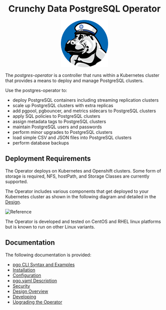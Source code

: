 <h1 align="center">Crunchy Data PostgreSQL Operator</h1>
<p align="center">
  <img width="150" src="./docs/github/images/crunchy_logo.png?raw=true"/>
</p>


The *postgres-operator* is a controller that runs within a Kubernetes cluster that provides a means to deploy and manage PostgreSQL clusters.

Use the postgres-operator to:

 * deploy PostgreSQL containers including streaming replication clusters
 * scale up PostgreSQL clusters with extra replicas
 * add pgpool, pgbouncer, and metrics sidecars to PostgreSQL clusters
 * apply SQL policies to PostgreSQL clusters
 * assign metadata tags to PostgreSQL clusters
 * maintain PostgreSQL users and passwords
 * perform minor upgrades to PostgreSQL clusters
 * load simple CSV and JSON files into PostgreSQL clusters
 * perform database backups


## Deployment Requirements

The Operator deploys on Kubernetes and Openshift clusters.  Some form of storage is required, NFS, hostPath, and Storage Classes are currently supported.

The Operator includes various components that get deployed to your
Kubernetes cluster as shown in the following diagram and detailed
in the [Design](design.md).

![Reference](images/Operator-Architecture.png)

The Operator is developed and tested on CentOS and RHEL linux platforms but is known to run on other Linux variants.

## Documentation
The following documentation is provided:

 - [pgo CLI Syntax and Examples](./docs/github/pgo-cli.md) 
 - [Installation](./docs/github/installation.md)
 - [Configuration](./docs/github/configuration.md) 
 - [pgo.yaml Description](./docs/github/pgo-yaml-configuration.md) 
 - [Security](./docs/github/security.md) 
 - [Design Overview](./docs/github/design.md) 
 - [Developing](./docs/github/developing.md) 
 - [Upgrading the Operator](./docs/github/upgrading.md)

